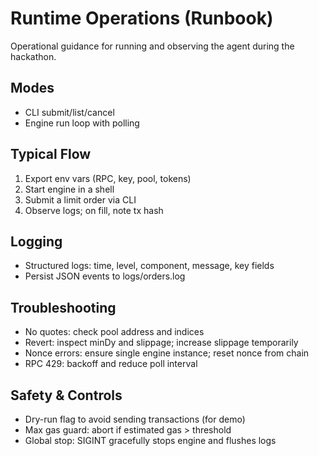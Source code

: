 # Runtime Operations (Runbook)

Operational guidance for running and observing the agent during the hackathon.

## Modes
- CLI submit/list/cancel
- Engine run loop with polling

## Typical Flow
1) Export env vars (RPC, key, pool, tokens)
2) Start engine in a shell
3) Submit a limit order via CLI
4) Observe logs; on fill, note tx hash

## Logging
- Structured logs: time, level, component, message, key fields
- Persist JSON events to logs/orders.log

## Troubleshooting
- No quotes: check pool address and indices
- Revert: inspect minDy and slippage; increase slippage temporarily
- Nonce errors: ensure single engine instance; reset nonce from chain
- RPC 429: backoff and reduce poll interval

## Safety & Controls
- Dry-run flag to avoid sending transactions (for demo)
- Max gas guard: abort if estimated gas > threshold
- Global stop: SIGINT gracefully stops engine and flushes logs
